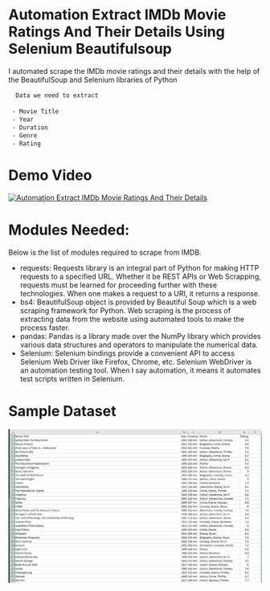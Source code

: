 # Automation Extract IMDb Movie Ratings And Their Details Using Selenium Beautifulsoup
 I automated scrape the IMDb movie ratings and their details with the help of the BeautifulSoup and Selenium libraries of Python
```
  Data we need to extract

 - Movie Title
 - Year
 - Duration
 - Genre
 - Rating
 ```
 
 
# Demo Video 
[![Automation Extract IMDb Movie Ratings And Their Details](https://img.youtube.com/vi/Ag2tDn8BGXk/0.jpg)](https://www.youtube.com/watch?v=Ag2tDn8BGXk)
 

  

 
 
# Modules Needed:
Below is the list of modules required to scrape from IMDB.

- requests: Requests library is an integral part of Python for making HTTP requests to a specified URL. Whether it be REST APIs or Web Scrapping, requests must be learned for proceeding further with these technologies. When one makes a request to a URI, it returns a response.
- bs4: BeautifulSoup object is provided by Beautiful Soup which is a web scraping framework for Python. Web scraping is the process of extracting data from the website using automated tools to make the process faster.
- pandas: Pandas is a library made over the NumPy library which provides various data structures and operators to manipulate the numerical data.
- Selenium: Selenium bindings provide a convenient API to access Selenium Web Driver like Firefox, Chrome, etc. Selenium WebDriver is an automation testing tool. When I say automation, it means it automates test scripts written in Selenium. 

# Sample Dataset

![IMDb Movie Ratings And Their Details](https://github.com/Abdelrhman2022/Automation-Extract-IMDb-Movie-Ratings-And-Their-Details-Using-Selenium-Beautifulsoup/blob/main/Sample.JPG)
